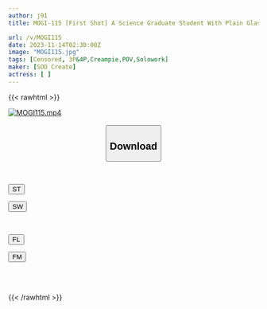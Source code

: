 ```yaml
---
author: j91
title: MOGI-115 [First Shot] A Science Graduate Student With Plain Glasses And Hidden Beautiful Breasts. Make An Appointment With A Serious And Plain Girl With Glasses And Appear In An AV On The Same Day! ? When I Play With The Beautiful Breasts Hidden Behind Her Naive Appearance, Her Inexperienced And Defenseless Body Writhes In Agony And Cums. Yuhi-Chan, 22 Years Old, Yuhi Inamori

url: /v/MOGI115
date: 2023-11-14T02:30:00Z
image: "MOGI115.jpg"
tags: [Censored, 3P&4P,Creampie,POV,Solowork]
maker: [SOD Create]
actress: [ ]
---
```



{{< rawhtml >}}

<div class="video" data-videoid="g3qRVe0W9Dsqooy">
    <a href="javascript:;">
        <img src="/v/MOGI115/MOGI115.jpg" width="WIDTH" height="HEIGHT" alt="MOGI115.mp4" loading="lazy">
    </a>
</div>

<script type="text/javascript" src="https://j91.asia/asset/on-demand-st.js"></script>

<br>
  <link rel="stylesheet" href="https://j91.asia/asset/bs5.css">
  
  <center>
  <button class="btn btn-primary" type="button" data-bs-toggle="collapse" data-bs-target=".multi-collapse" aria-expanded="false" aria-controls="multiCollapseExample1 multiCollapseExample2"><h2>Download</h2></button></center>
</p>
<div class="row">
  <div class="col">
    <div class="collapse multi-collapse" id="multiCollapseExample1">
      <div class="card card-body">
	      	      <br>
<div class="buttons">  
<p><a href="https://streamtape.to/v/g3qRVe0W9Dsqooy" target="_blank"><button class="btn-hover color-3"><i class="fa fa-download"></i> ST</button></a></p>
<p><a href="https://sfastwish.com/bxu9ozepcxim" target="_blank"><button class="btn-hover color-2"><i class="fa fa-download"></i> SW</button></a></p></div>
    </div>
  </div>
</div>
  <div class="col">
    <div class="collapse multi-collapse" id="multiCollapseExample2">
      <div class="card card-body">
	      <br>
<div class="buttons">
<p><a href="https://filelions.online/f/vd15bc6wlgvu" target="_blank"><button class="btn-hover color-9"><i class="fa fa-download"></i> FL</button></a></p>
<p><a href="https://filemoon.sx/d/831c6c59akra" target="_blank"><button class="btn-hover color-8"><i class="fa fa-download"></i> FM</button></a></p></div>
<br><br>
      </div>
    </div>
  </div>
</div>

{{< /rawhtml >}}
